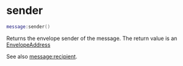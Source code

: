 # sender

```lua
message:sender()
```

Returns the envelope sender of the message.  The return value is an
[EnvelopeAddress](../address/index.md)

See also [message:recipient](recipient.md).
